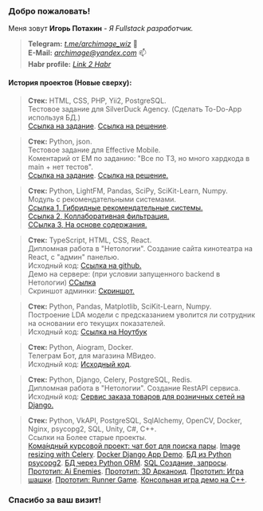 
### Добро пожаловать!<br>
Меня зовут <b>Игорь Потахин</b> - <em>Я Fullstack разработчик.</em>
> <strong>Telegram:</strong> <em>[t.me/archimage_wiz](https://t.me/archimage_wiz)</em> 💬<br>
> <strong>E-Mail:</strong> <em>[archimage@yandex.com](mailto:archimage@yandex.com)</em> 📫<br>
> <strong>Habr profile:</strong> <em>[Link 2 Habr](https://career.habr.com/archimage_wiz)</em> <br>

#### История проектов (Новые сверху):  

> <strong>Стек:</strong> HTML, CSS, PHP, Yii2, PostgreSQL.  
> Тестовое задание для SilverDuck Agency. (Сделать To-Do-App используя БД.)  
> [Ссылка на задание](https://docs.google.com/document/d/18Ti-G4t0KA641TQ9LbSL4mxEkwA6SLG3up_8TS5cxbI). [Ссылка на решение](https://github.com/archimage-wiz/test_jobs_php_yii2_idea_store).  

> <strong>Стек:</strong> Python, json.  
> Тестовое задание для Effective Mobile.  
> Коментарий от EM по заданию: "Все по ТЗ, но много хардкода в main + нет тестов".  
> [Ссылка на задание](https://docs.google.com/document/d/1slhOTBFdzLsNLvTTtVKFpw_Qt8_E5Y1Aib-nQTX_JCo/edit?tab=t.0). [Ссылка на решение.](https://github.com/archimage-wiz/test_jobs_library)  

> <strong>Стек:</strong> Python, LightFM, Pandas, SciPy, SciKit-Learn, Numpy.  
> Модуль с рекомендательными системами.  
> [Ссылка 1, Гибридные рекомендательные системы.](https://github.com/archimage-wiz/DS_RecommendSystemModule/blob/main/5_GybridRS/hw.ipynb)  
> [Ссылка 2, Коллаборативная фильтрация.](https://github.com/archimage-wiz/DS_RecommendSystemModule/blob/main/3_CollaborativeFiltering/hw.ipynb)  
> [ССылка 3, На основе содержания.](https://github.com/archimage-wiz/DS_RecommendSystemModule/blob/main/2_RS_BasedOnContent/hw.ipynb)  

> <strong>Стек:</strong> TypeScript, HTML, CSS, React.  
> Дипломная работа в "Нетологии". Создание сайта кинотеатра на React, с "админ" панелью.  
> Исходный код: [Ссылка на github.](https://github.com/archimage-wiz/Frontend_CinemaTicketsSystem/)  
> Демо на сервере: (при условии запущенного backend в Нетологии) [ССылка](https://x-www.com/cinema)  
> Скриншот админки: [Скриншот.](https://github.com/archimage-wiz/archimage-wiz/blob/main/cinema_admin.png)  

> <strong>Стек:</strong> Python, Pandas, Matplotlib, SciKit-Learn, Numpy.  
> Построение LDA модели с предсказанием уволится ли сотрудник на основании его текущих показателей.  
> Исходный код: [Ссылка на Ноутбук](https://github.com/archimage-wiz/DS_PythonStat_Hw_Final/blob/main/Hw_.ipynb)  

> <strong>Стек:</strong> Python, Aiogram, Docker.  
> Телеграм Бот, для магазина МВидео.    
> Исходный код: [Исходный код](https://github.com/archimage-wiz/TelegramBot_Mvideo540).

> <strong>Стек:</strong> Python, Django, Celery, PostgreSQL, Redis.  
> Дипломная работа в "Нетологии". Создание RestAPI сервиса.  
> Исходный код: [Сервис заказа товаров для розничных сетей на Django.](https://github.com/archimage-wiz/PythonDiplom)

> <strong>Стек:</strong> Python, VkAPI, PostgreSQL, SqlAlchemy, OpenCV, Docker, Nginx, psycopg2, SQL, Unity, C#, C++.  
> Ccылки на Более старые проекты.  
> [Кома́ндный курсовой проект: чат бот для поиска пары](https://github.com/archimage-wiz/adpy-team-diplom).
[Image resizing with Celery](https://github.com/archimage-wiz/Hw8_Celery).
[Docker Django App Demo](https://github.com/archimage-wiz/Hw4_DockerCompose_Nginx-WebApp-PostgreSQL).
[БД из Python psycopg2](https://github.com/archimage-wiz/PY_CASEDB_Hw5_PostgreSQL_Python_Requests).
[БД через Python ORM](https://github.com/archimage-wiz/PY_CASEDB_Hw6_SQLAlchemy).
[SQL Создание, запросы](https://github.com/archimage-wiz/PY_CASEDB_Hw4).
[Прототип: Ai Enemies](https://github.com/archimage-wiz/Unity_Case3_AdvUnity_Hw3_Hw3_Ai_Enemies).
[Прототип: 3D Арканоид](https://github.com/archimage-wiz/Unity_Case3_AdvUnity_Hw1_Arkanoid).
[Прототип: Игра шашки](https://github.com/archimage-wiz/Unity_Case2_Hw34).
[Прототип: Runner Game](https://github.com/archimage-wiz/Unity_Case1_RunnerProto).
[Консольная игра демо на С++](https://github.com/archimage-wiz/LifeGame_demo).

### Спасибо за ваш визит!
